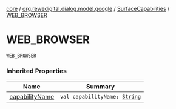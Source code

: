 [core](../../index.md) / [org.rewedigital.dialog.model.google](../index.md) / [SurfaceCapabilities](index.md) / [WEB_BROWSER](./-w-e-b_-b-r-o-w-s-e-r.md)

# WEB_BROWSER

`WEB_BROWSER`

### Inherited Properties

| Name | Summary |
|---|---|
| [capabilityName](capability-name.md) | `val capabilityName: `[`String`](https://kotlinlang.org/api/latest/jvm/stdlib/kotlin/-string/index.html) |
